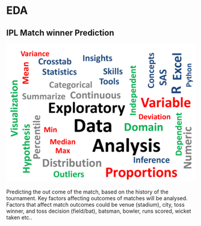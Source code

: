 # EDA
## IPL Match winner Prediction

![Exploratory_Data_Analysis.png](Exploratory_Data_Analysis.png)

Predicting the out come of the match, based on the history of the tournament.
Key factors affecting outcomes of matches will be analysed. 
Factors that affect match outcomes could be venue (stadium), city, toss winner, and toss decision (field/bat), batsman, bowler, runs scored, wicket taken etc..
